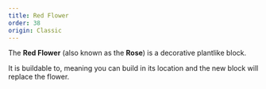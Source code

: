 ```yaml
---
title: Red Flower
order: 38
origin: Classic
---
```


The **Red Flower** (also known as the **Rose**) is a decorative plantlike block.

It is buildable to, meaning you can build in its location and the new block will replace the flower.
